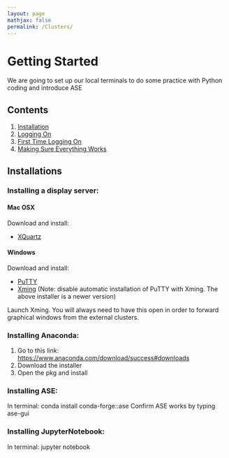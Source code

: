```yaml
---
layout: page
mathjax: false 
permalink: /Clusters/
---
```


# Getting Started
We are going to set up our local terminals to do some practice with Python coding and introduce ASE

## Contents
1. [Installation](#installation)
2. [Logging On](#logging)
3. [First Time Logging On](#first-time)
4. [Making Sure Everything Works](#testing)

<a name='installation'></a>

## Installations
### Installing a display server:
#### Mac OSX
Download and install:

* [XQuartz](http://www.xquartz.org/)

#### Windows

Download and install:

* [PuTTY](http://www.putty.org/)
* [Xming](http://sourceforge.net/projects/xming/) (Note: disable automatic installation of PuTTY with Xming. The above installer is a newer version)

Launch Xming. You will always need to have this open in order to forward graphical windows from the external clusters.

### Installing Anaconda:
1. Go to this link: https://www.anaconda.com/download/success#downloads
2. Download the installer
3. Open the pkg and install

### Installing ASE:
In terminal: conda install conda-forge::ase
Confirm ASE works by typing ase-gui

### Installing JupyterNotebook:
In terminal: jupyter notebook

<a name='logging'></a>


